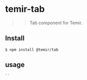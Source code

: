 # temir-tab

> > Tab component for Temir. 

## Install

```
$ npm install @temir/tab
```

## usage

```vue
``

